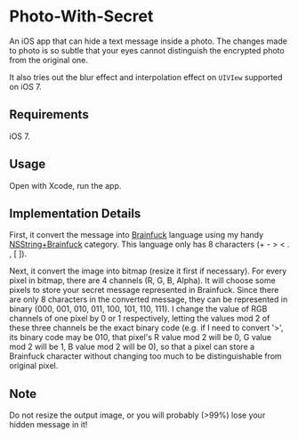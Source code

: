 Photo-With-Secret
=================

An iOS app that can hide a text message inside a photo. The changes made to photo is so subtle that your eyes cannot distinguish the encrypted photo from the original one.

It also tries out the blur effect and interpolation effect on `UIVIew` supported on iOS 7.

Requirements
-----------------
iOS 7.

Usage
-----------------
Open with Xcode, run the app. 

Implementation Details
-----------------
First, it convert the message into [Brainfuck](http://en.wikipedia.org/wiki/Brainfuck) language using my handy [NSString+Brainfuck](https://github.com/DJBen/NSString-Brainfuck) category. This language only has 8 characters (+ - > < . , [ ]).

Next, it convert the image into bitmap (resize it first if necessary). For every pixel in bitmap, there are 4 channels (R, G, B, Alpha). It will choose some pixels to store your secret message represented in Brainfuck. Since there are only 8 characters in the converted message, they can be represented in binary (000, 001, 010, 011, 100, 101, 110, 111). I change the value of RGB channels of one pixel by 0 or 1 respectively, letting the values mod 2 of these three channels be the exact binary code (e.g. if I need to convert '>', its binary code may be 010, that pixel's R value mod 2 will be 0, G value mod 2 will be 1, B value mod 2 will be 0), so that a pixel can store a Brainfuck character without changing too much to be distinguishable from original pixel.

Note
-----------------
Do not resize the output image, or you will probably (>99%) lose your hidden message in it!
